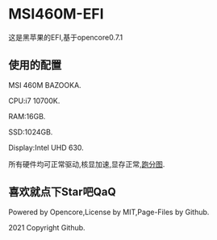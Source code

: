 # MSI460M-EFI
这是黑苹果的EFI,基于opencore0.7.1
## 使用的配置
MSI 460M BAZOOKA. 

CPU:i7 10700K. 

RAM:16GB. 

SSD:1024GB. 

Display:Intel UHD 630. 

所有硬件均可正常驱动,核显加速,显存正常,[跑分图](https://azure.ytsu.xyz). 

## 喜欢就点下Star吧QaQ
Powered by Opencore,License by MIT,Page-Files by Github.

2021 Copyright Github.
